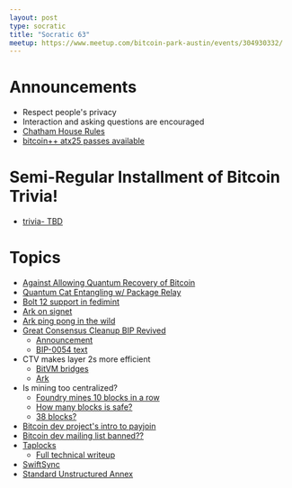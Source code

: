 ```yaml
---
layout: post
type: socratic
title: "Socratic 63"
meetup: https://www.meetup.com/bitcoin-park-austin/events/304930332/
---
```


# Announcements

- Respect people's privacy
- Interaction and asking questions are encouraged
- [Chatham House Rules](https://www.chathamhouse.org/about-us/chatham-house-rule)
- [bitcoin++ atx25 passes available](https://btcplusplus.dev/conf/atx25)

# Semi-Regular Installment of Bitcoin Trivia!

- [trivia- TBD]()

# Topics

- [Against Allowing Quantum Recovery of Bitcoin](https://blog.lopp.net/against-quantum-recovery-of-bitcoin/)
- [Quantum Cat Entangling w/ Package Relay](https://x.com/rot13maxi/status/1902499016535110139?s=46)
- [Bolt 12 support in fedimint](https://github.com/fedimint/fedimint/pull/7054)
- [Ark on signet](https://x.com/2ndbtc/status/1902400806659514562)
- [Ark ping pong in the wild](https://njump.me/nevent1qgszrqlfgavys8g0zf8mmy79dn92ghn723wwawx49py0nqjn7jtmjagqyz8gt4msjrxsxf5v6ju2enz96cef3drthw4u5822h6w6q7087l9062jpaag)
- [Great Consensus Cleanup BIP Revived](https://github.com/bitcoin/bips/pull/1800)
  - [Announcement](https://x.com/darosior/status/1904947392744485062)
  - [BIP-0054 text](https://github.com/bitcoin/bips/blob/2e33c1aee739be00540d390778a2e8507a1f60e3/bip-0054.md)
- CTV makes layer 2s more efficient
  - [BitVM bridges](https://delvingbitcoin.org/t/how-ctv-csfs-improves-bitvm-bridges/1591)
  - [Ark](https://delvingbitcoin.org/t/evolving-the-ark-protocol-using-ctv-and-csfs/1602)
- Is mining too centralized?
  - [Foundry mines 10 blocks in a row](https://x.com/skot9000/status/1906341206222610435)
  - [How many blocks is safe?](https://x.com/LukeDashjr/status/1906462165327905215)
  - [38 blocks?](https://x.com/LukeDashjr/status/1888322550884970698)
- [Bitcoin dev project's intro to payjoin](https://x.com/Bitcoin_Devs/status/1906006922396119493)
- [Bitcoin dev mailing list banned??](https://x.com/jarolrod/status/1907480779078221842?s=46)
- [Taplocks](https://x.com/rot13maxi/status/1909252898170564621)
  - [Full technical writeup](https://github.com/taproot-wizards/taplocks/blob/main/README.md)
- [SwiftSync](https://gist.github.com/RubenSomsen/a61a37d14182ccd78760e477c78133cd)
- [Standard Unstructured Annex](https://groups.google.com/g/bitcoindev/c/Q5j2Kb6XeHI)
